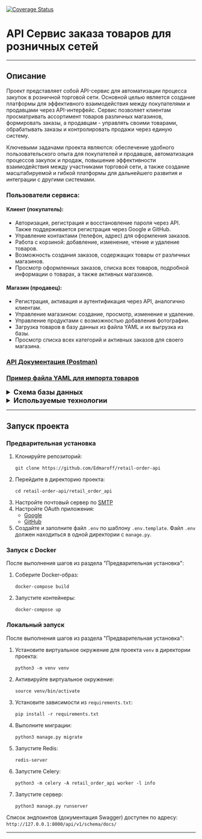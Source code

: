 [![Coverage Status](https://coveralls.io/repos/github/Edmaroff/retail-order-api/badge.svg)](https://coveralls.io/github/Edmaroff/retail-order-api)

<h1>API Сервис заказа товаров для розничных сетей</h1>

<hr>

<h2>Описание</h2>

<p>Проект представляет собой API-сервис для автоматизации процесса закупок в розничной торговой сети. 
Основной целью является создание платформы для эффективного взаимодействия между покупателями 
и продавцами через API-интерфейс. Сервис позволяет клиентам просматривать ассортимент товаров 
различных магазинов, формировать заказы, а продавцам - управлять своими товарами, обрабатывать 
заказы и контролировать продажи через единую систему.<p>

<p>Ключевыми задачами проекта являются: обеспечение удобного пользовательского опыта для 
покупателей и продавцов, автоматизация процессов закупок и продаж, повышение эффективности 
взаимодействия между участниками торговой сети, а также создание масштабируемой и гибкой платформы
для дальнейшего развития и интеграции с другими системами.<p>

<h3>Пользователи сервиса:</h3>

<h4>Клиент (покупатель):</h4>
<ul>
  <li>Авторизация, регистрация и восстановление пароля через API. Также поддерживается регистрация через Google и GitHub.</li>
  <li>Управление контактами (телефон, адрес) для оформления заказов.</li>
  <li>Работа с корзиной: добавление, изменение, чтение и удаление товаров.</li>
  <li>Возможность создания заказов, содержащих товары от различных магазинов.</li>
  <li>Просмотр оформленных заказов, списка всех товаров, подробной информации о товарах, а также активных магазинов.</li>
</ul>

<h4>Магазин (продавец):</h4>
<ul>
  <li>Регистрация, активация и аутентификация через API, аналогично клиентам.</li>
  <li>Управление магазином: создание, просмотр, изменение и удаление.</li>
  <li>Управление продуктами с возможностью добавления фотографии.</li>
  <li>Загрузка товаров в базу данных из файла YAML и их выгрузка из базы.</li>
  <li>Просмотр списка всех категорий и активных заказов для своего магазина.</li>
</ul>

<h3><a href="https://documenter.getpostman.com/view/25907870/2s9Ykn92Za">API Документация (Postman)</a></h3>
<h3><a href="https://github.com/Edmaroff/retail-order-api/blob/main/retail_order_api/data/shop_1.yaml">Пример файла YAML для импорта товаров</a></h3>

<details>
  <summary style="font-size: 1.3em;"><b>Схема базы данных</b></summary>
  <a href="https://drive.google.com/file/d/1z1P4F3oXjBnAK8kHxRroIrrPYS2sGIEr/view?usp=sharing" title='Python' target="_blank"><img src="https://github.com/Edmaroff/retail-order-api/blob/main/Схема_БД.jpg" alt="Схема БД"></a>
</details>


<details >
  <summary style="font-size: 1.3em;"><b>Используемые технологии</b></summary>
    <ul>
      <li>Django</li>
      <li>Django REST framework</li>
      <li>Celery</li>
      <li>Redis</li>
      <li>Djoser</li>
      <li>social_django</li>
      <li>Imagekit</li>
      <li>Pytest</li>
    </ul>
</details>
<hr>

<h2>Запуск проекта</h2>

<h3>Предварительная установка</h3>

<ol>
  <li>Клонируйте репозиторий:
    <pre><code>git clone https://github.com/Edmaroff/retail-order-api</code></pre>
  </li>
  <li>Перейдите в директорию проекта:
    <pre><code>cd retail-order-api/retail_order_api</code></pre>
  </li>
  <li>Настройте почтовый сервер по <a href="https://docs.djangoproject.com/en/5.0/topics/email/" target="_blank">SMTP</a></li>
  <li>Настройте OAuth приложения:
    <ul>
      <li><a href="https://console.cloud.google.com/" target="_blank">Google</a></li>
      <li><a href="https://github.com/settings/applications/new" target="_blank">GitHub</a></li>
    </ul>
  </li>
  <li>Создайте и заполните файл <code>.env</code> по шаблону <code>.env.template</code>. Файл <code>.env</code> должен находиться в одной директории с <code>manage.py</code>.</li>
</ol>

<h3>Запуск с Docker</h3>

<p>После выполнения шагов из раздела "Предварительная установка":</p>

<ol>
  <li>Соберите Docker-образ:
    <pre><code>docker-compose build</code></pre>
  </li>
  <li>Запустите контейнеры:
    <pre><code>docker-compose up</code></pre>
  </li>
</ol>

<h3>Локальный запуск</h3>

<p>После выполнения шагов из раздела "Предварительная установка":</p>

<ol>
  <li>Установите виртуальное окружение для проекта <code>venv</code> в директории проекта:
    <pre><code>python3 -m venv venv</code></pre>
  </li>
  <li>Активируйте виртуальное окружение:
    <pre><code>source venv/bin/activate</code></pre>
  </li>
  <li>Установите зависимости из <code>requirements.txt</code>:
    <pre><code>pip install -r requirements.txt</code></pre>
  </li>
  <li>Выполните миграции:
    <pre><code>python3 manage.py migrate</code></pre>
  </li>
  <li>Запустите Redis:
    <pre><code>redis-server</code></pre>
  </li>
  <li>Запустите Celery:
    <pre><code>python3 -m celery -A retail_order_api worker -l info</code></pre>
  </li>
  <li>Запустите сервер:
    <pre><code>python3 manage.py runserver</code></pre>
  </li>
</ol>

<p>Список эндпоинтов (документация Swagger) доступен по адресу: <code>http://127.0.0.1:8000/api/v1/schema/docs/</code></p>
<hr>